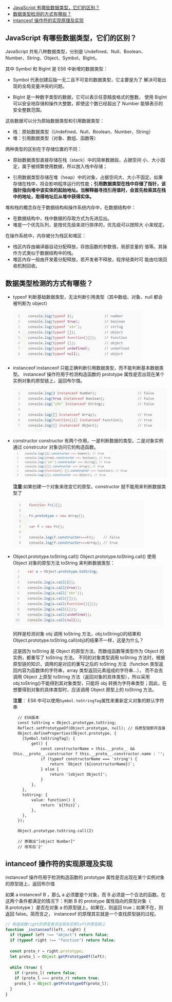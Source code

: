 <!-- START doctoc generated TOC please keep comment here to allow auto update -->
<!-- DON'T EDIT THIS SECTION, INSTEAD RE-RUN doctoc TO UPDATE -->

- [JavaScript 有哪些数据类型，它们的区别？](#javascript-有哪些数据类型它们的区别)
- [数据类型检测的方式有哪些？](#数据类型检测的方式有哪些)
- [intanceof 操作符的实现原理及实现](#intanceof-操作符的实现原理及实现)

<!-- END doctoc generated TOC please keep comment here to allow auto update -->

## JavaScript 有哪些数据类型，它们的区别？

JavaScript 共有八种数据类型，分别是 Undefined、Null、Boolean、
Number、String、Object、Symbol、BigInt。

其中 Symbol 和 BigInt 是 ES6 中新增的数据类型：

- Symbol 代表创建后独一无二且不可变的数据类型，它主要是为了
  解决可能出现的全局变量冲突的问题。

- BigInt 是一种数字类型的数据，它可以表示任意精度格式的整数，
  使用 BigInt 可以安全地存储和操作大整数，即使这个数已经超出了
  Number 能够表示的安全整数范围。

这些数据可以分为原始数据类型和引用数据类型：

- 栈：原始数据类型（Undefined、Null、Boolean、Number、String）
- 堆：引用数据类型（对象、数组、函数等）

两种类型的区别在于存储位置的不同：

- 原始数据类型直接存储在栈（stack）中的简单数据段，占据空间
  小、大小固定，属于被频繁使用数据，所以放入栈中存储；

- 引用数据类型存储在堆（heap）中的对象，占据空间大、大小不固定。如果存储在栈中，将会影响程序运行的性能；**引用数据类型在栈中存储了指针，该指针指向堆中该实体的起始地址。当解释器寻找引用值时，会首先检索其在栈中的地址，取得地址后从堆中获得实体。**

堆和栈的概念存在于数据结构和操作系统内存中，在数据结构中：

- 在数据结构中，栈中数据的存取方式为先进后出。
- 堆是一个优先队列，是按优先级来进行排序的，优先级可以按照大
  小来规定。

在操作系统中，内存被分为栈区和堆区：

- 栈区内存由编译器自动分配释放，存放函数的参数值，局部变量的
  值等。其操作方式类似于数据结构中的栈。
- 堆区内存一般由开发着分配释放，若开发者不释放，程序结束时可
  能由垃圾回收机制回收。

## 数据类型检测的方式有哪些？

- typeof
  判断基础数据类型，无法判断引用类型（其中数组、对象、null 都会被判断为 object）

  ![typeof](./images/dataType/typeof.png)

- instanceof
  instanceof 只能正确判断引用数据类型，而不能判断基本数据类型。
  instanceof 操作符用于检测构造函数的 prototype 属性是否出现在某个实例对象的原型链上，返回布尔值。

  ![instanceof](./images/dataType/instanceof.png)

- constructor
  constructor 有两个作用，一是判断数据的类型，二是对象实例通过 constrcutor 对象访问它的构造函数。
  ![constructor](./images/dataType/constructor.png)

  **注意**:如果创建一个对象来改变它的原型，constructor 就不能用来判断数据类型了

  ![constructor](./images/dataType/constructor2.png)

- Object.prototype.toString.call()
  Object.prototype.toString.call() 使用 Object 对象的原型方法 toString 来判断数据类型：
  ![Object.prototype.toString](./images/dataType/Object.prototype.toString.png)

  同样是检测对象 obj 调用 toString 方法，obj.toString()的结果和 Object.prototype.toString.call(obj)的结果不一样，这是为什么？

  这是因为 toString 是 Object 的原型方法，而数组函数等类型作为 Object 的实例，都重写了 toString 方法。
  不同的对象类型调用 toString 方法时，根据原型链的知识，调用的是对应的重写之后的 toString 方法（function 类型返回内容为函数体的字符串，array
  类型返回元素组成的字符串…），
  而不会去调用 Object 上原型 toString 方法（返回对象的具体类型），所以采用 obj.toString()不能得到其对象类型，只能将 obj 转换为字符串类型；因此，在想要得到对象的具体类型时，应该调用 Object 原型上的 toString 方法。

  **注意**： ES6 中可以使用`Symbol.toStringTag`属性来重新定义对象的默认字符串

  ```
    // ES6版本
    const toString = Object.prototype.toString;
    Reflect.setPrototypeOf(Object.prototype, null); // 将原型链断开连接
    Object.defineProperties(Object.prototype, {
      [Symbol.toStringTag]: {
          get() {
              const constructorName = this.__proto__ && this.__proto__.constructor ? this.__proto__.constructor.name : '';
              if (typeof constructorName === 'string') {
                  return `Object (${constructorName})`;
              } else {
                  return '[object Object]';
              }
          },
      },
      toString: {
          value: function() {
              return `${this}`;
          },
      },
    });

    Object.prototype.toString.call(2)

    // 原输出"[object Number]"
    // 改写后'2'
  ```

## intanceof 操作符的实现原理及实现

instanceof 操作符用于检测构造函数的 prototype 属性是否出现在某个实例对象的原型链上，返回布尔值

如果 a instanceof B ，那么 a 必须要是个对象，而 B 必须是一个合法的函数。在这两个条件都满足的情况下：判断 B 的 prototype 属性指向的原型对象（ B.prototype ）是否在对象 a 的原型链上。如果在，则返回 true；如果不在，则返回 false。简而言之， instanceof 的原理其实就是一个查找原型链的过程。

```js
// 构造函数right的原型是否出现在实例left的原型链上
function _instanceof(left, right) {
  if (typeof left !== "object") return false;
  if (typeof right !== "function") return false;

  const proto_r = right.prototype;
  let proto_l = Object.getPrototypeOf(left);

  while (true) {
    if (!proto_l) return false;
    if (proto_l === proto_r) return true;
    proto_l = Object.getPrototypeOf(proto_l);
  }
}
```
